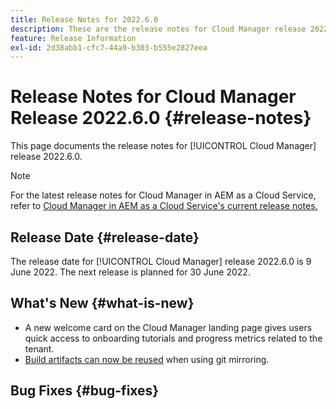 ```yaml
---
title: Release Notes for 2022.6.0
description: These are the release notes for Cloud Manager release 2022.6.0.
feature: Release Information
exl-id: 2d38abb1-cfc7-44a9-b303-b555e2827eea
---
```


# Release Notes for Cloud Manager Release 2022.6.0 {#release-notes}

This page documents the release notes for [!UICONTROL Cloud Manager] release 2022.6.0.

>[!NOTE]
>
>For the latest release notes for Cloud Manager in AEM as a Cloud Service, refer to [Cloud Manager in AEM as a Cloud Service's current release notes.](https://experienceleague.adobe.com/docs/experience-manager-cloud-service/content/implementing/using-cloud-manager/release-notes-cloud-manager/release-notes-cm-current.html)

## Release Date {#release-date}

The release date for [!UICONTROL Cloud Manager] release 2022.6.0 is 9 June 2022. The next release is planned for 30 June 2022.

## What's New {#what-is-new}

 * A new welcome card on the Cloud Manager landing page gives users quick access to onboarding tutorials and progress metrics related to the tenant.
 * [Build artifacts can now be reused](/help/using/setting-up-project.md#build-artifact-reuse) when using git mirroring.

## Bug Fixes {#bug-fixes}
